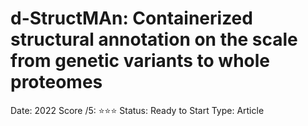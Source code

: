 # d-StructMAn: Containerized structural annotation on the scale from genetic variants to whole proteomes

Date: 2022
Score /5: ⭐️⭐️⭐️
Status: Ready to Start
Type: Article